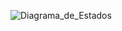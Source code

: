 ![Diagrama_de_Estados](DE_002.png)


<!--
@startuml

state c1 <<choice>>

[*] -> Inicializacion

Inicializacion -> Espera_De_Información : [El profesor elige la opción "Registrar Asistencia"] 


Espera_De_Información -> Validando_Información : [El profesor elige el grupo a registrar asistencia] 

Validando_Información -> Esperando_Tarjeta : [Información valida] 

Esperando_Tarjeta -> Validando_Tarjeta : [Los alumnos escanean su tarjeta en el la app FCA-SA] 

Validando_Tarjeta -> c1 

c1 -> Esperando_Tarjeta : [Información no valida (Rechazada)]

c1 -> Actualizando_Asistencias : [Información valida(Aprobada)] 

Actualizando_Asistencias -> Realizado : [La asistencia es tomada] 

Realizado -> [*] 

@enduml

-->

